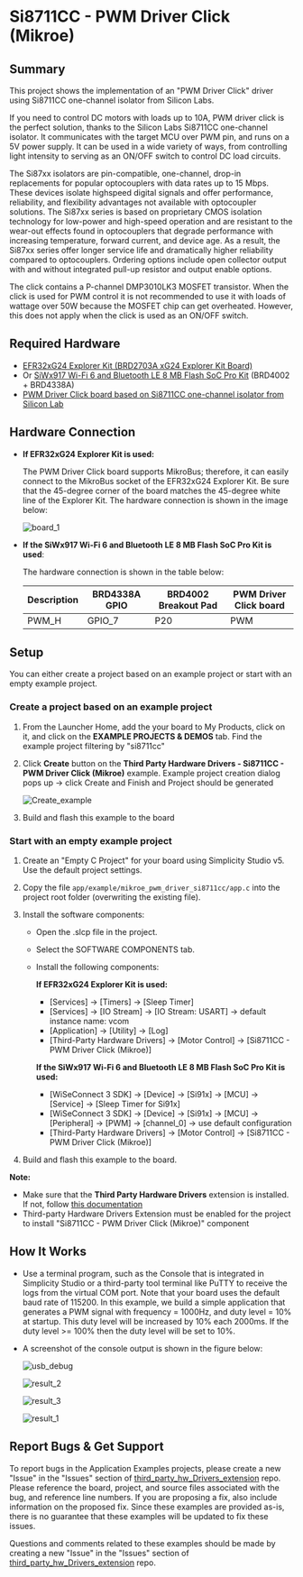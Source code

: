 # Si8711CC - PWM Driver Click (Mikroe) #

## Summary ##

This project shows the implementation of an "PWM Driver Click" driver using Si8711CC one-channel isolator from Silicon Labs.

If you need to control DC motors with loads up to 10A, PWM driver click is the perfect solution, thanks to the Silicon Labs Si8711CC one-channel isolator. It communicates with the target MCU over PWM pin, and runs on a 5V power supply. It can be used in a wide variety of ways, from controlling light intensity to serving as an ON/OFF switch to control DC load circuits.

The Si87xx isolators are pin-compatible, one-channel, drop-in replacements for popular optocouplers with data rates up to 15 Mbps. These devices isolate highspeed digital signals and offer performance, reliability, and flexibility advantages not available with optocoupler solutions. The Si87xx series is based on proprietary CMOS isolation technology for low-power and high-speed operation and are resistant to the wear-out effects found in optocouplers that degrade performance with increasing temperature, forward current, and device age. As a result, the Si87xx series offer longer service life and dramatically higher reliability compared to optocouplers. Ordering options include open collector output with and without integrated pull-up resistor and output enable options.

The click contains a P-channel DMP3010LK3 MOSFET transistor. When the click is used for PWM control it is not recommended to use it with loads of wattage over 50W because the MOSFET chip can get overheated. However, this does not apply when the click is used as an ON/OFF switch.

## Required Hardware ##

- [EFR32xG24 Explorer Kit (BRD2703A xG24 Explorer Kit Board)](https://www.silabs.com/development-tools/wireless/efr32xg24-explorer-kit?tab=overview)
- Or [SiWx917 Wi-Fi 6 and Bluetooth LE 8 MB Flash SoC Pro Kit](https://www.silabs.com/development-tools/wireless/wi-fi/siwx917-pk6031a-wifi-6-bluetooth-le-soc-pro-kit) (BRD4002 + BRD4338A)
- [PWM Driver Click board based on Si8711CC one-channel isolator from Silicon Lab](https://www.mikroe.com/pwm-driver-click)

## Hardware Connection ##

- **If EFR32xG24 Explorer Kit is used:**

    The PWM Driver Click board supports MikroBus; therefore, it can easily connect to the MikroBus socket of the EFR32xG24 Explorer Kit. Be sure that the 45-degree corner of the board matches the 45-degree white line of the Explorer Kit. The hardware connection is shown in the image below:

    ![board_1](image/hardware_connection.png "BRD2703A xG24 Explorer Kit Board and PWM Driver Click Board")

- **If the SiWx917 Wi-Fi 6 and Bluetooth LE 8 MB Flash SoC Pro Kit is used**:

    The hardware connection is shown in the table below:

    | Description  | BRD4338A GPIO | BRD4002 Breakout Pad | PWM Driver Click board     |
    | -------------| ------------- | -------------------- | ---------------------------|
    | PWM_H        | GPIO_7        | P20                  | PWM                        |

## Setup ##

You can either create a project based on an example project or start with an empty example project.

### Create a project based on an example project ###

1. From the Launcher Home, add the your board to My Products, click on it, and click on the **EXAMPLE PROJECTS & DEMOS** tab. Find the example project filtering by "si8711cc"

2. Click **Create** button on the **Third Party Hardware Drivers - Si8711CC - PWM Driver Click (Mikroe)** example. Example project creation dialog pops up -> click Create and Finish and Project should be generated

    ![Create_example](image/create_example.png)

3. Build and flash this example to the board

### Start with an empty example project ###

1. Create an "Empty C Project" for your board using Simplicity Studio v5. Use the default project settings.

2. Copy the file `app/example/mikroe_pwm_driver_si8711cc/app.c` into the project root folder (overwriting the existing file).

3. Install the software components:

    - Open the .slcp file in the project.

    - Select the SOFTWARE COMPONENTS tab.

    - Install the following components:

      **If EFR32xG24 Explorer Kit is used:**

        - [Services] → [Timers] → [Sleep Timer]
        - [Services] → [IO Stream] → [IO Stream: USART] → default instance name: vcom
        - [Application] → [Utility] → [Log]
        - [Third-Party Hardware Drivers] → [Motor Control] → [Si8711CC - PWM Driver Click (Mikroe)]

      **If the SiWx917 Wi-Fi 6 and Bluetooth LE 8 MB Flash SoC Pro Kit is used:**

       - [WiSeConnect 3 SDK] → [Device] → [Si91x] → [MCU] → [Service] → [Sleep Timer for Si91x]
       - [WiSeConnect 3 SDK] → [Device] → [Si91x] → [MCU] → [Peripheral] → [PWM] → [channel_0] → use default configuration
       - [Third-Party Hardware Drivers] → [Motor Control] → [Si8711CC - PWM Driver Click (Mikroe)]

4. Build and flash this example to the board.

**Note:**

- Make sure that the **Third Party Hardware Drivers** extension is installed. If not, follow [this documentation](https://github.com/SiliconLabs/third_party_hw_drivers_extension/blob/master/README.md#how-to-add-to-simplicity-studio-ide)
- Third-party Hardware Drivers Extension must be enabled for the project to install "Si8711CC - PWM Driver Click (Mikroe)" component

## How It Works ##

- Use a terminal program, such as the Console that is integrated in Simplicity Studio or a third-party tool terminal like PuTTY to receive the logs from the virtual COM port. Note that your board uses the default baud rate of 115200. In this example, we build a simple application that generates a PWM signal with frequency = 1000Hz, and duty level = 10% at startup. This duty level will be increased by 10% each 2000ms. If the duty level >= 100% then the duty level will be set to 10%.

- A screenshot of the console output is shown in the figure below:

  ![usb_debug](image/log.png "USB Debug Output Data")

  ![result_2](image/result_2.png "Result_2")

  ![result_3](image/result_3.png "Result_3")

  ![result_1](image/result_1.png "Result_1")
  
## Report Bugs & Get Support ##

To report bugs in the Application Examples projects, please create a new "Issue" in the "Issues" section of [third_party_hw_Drivers_extension](https://github.com/SiliconLabs/third_party_hw_Drivers_extension) repo. Please reference the board, project, and source files associated with the bug, and reference line numbers. If you are proposing a fix, also include information on the proposed fix. Since these examples are provided as-is, there is no guarantee that these examples will be updated to fix these issues.

Questions and comments related to these examples should be made by creating a new "Issue" in the "Issues" section of [third_party_hw_Drivers_extension](https://github.com/SiliconLabs/third_party_hw_Drivers_extension) repo.

